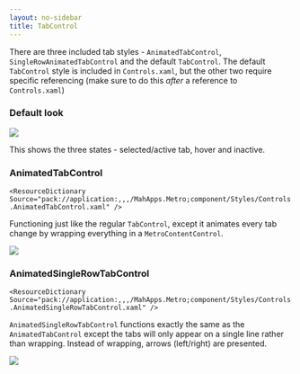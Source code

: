 ```yaml
---
layout: no-sidebar
title: TabControl
---
```


There are three included tab styles - `AnimatedTabControl`, `SingleRowAnimatedTabControl` and the default `TabControl`. 
The default `TabControl` style is included in `Controls.xaml`, but the other two require specific referencing (make sure to do this *after* a reference to `Controls.xaml`)

### Default look

![]({{site.baseurl}}/images/default_tab_control.png)  

This shows the three states - selected/active tab, hover and inactive.

### AnimatedTabControl

`<ResourceDictionary Source="pack://application:,,,/MahApps.Metro;component/Styles/Controls.AnimatedTabControl.xaml" />`

Functioning just like the regular `TabControl`, except it animates every tab change by wrapping everything in a `MetroContentControl`.

![]({{site.baseurl}}/images/animatedtabcontrol.gif)

### AnimatedSingleRowTabControl

`<ResourceDictionary Source="pack://application:,,,/MahApps.Metro;component/Styles/Controls.AnimatedSingleRowTabControl.xaml" />`

`AnimatedSingleRowTabControl` functions exactly the same as the `AnimatedTabControl` except the tabs will only appear on a single line rather than wrapping. 
Instead of wrapping, arrows (left/right) are presented.

![]({{site.baseurl}}/images/singlerow_tab_control.png)
